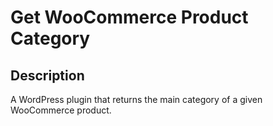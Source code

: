 # Get WooCommerce Product Category

## Description
A WordPress plugin that returns the main category of a given WooCommerce product.

